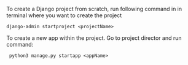 To create a Django project from scratch, run following command in in terminal where you want to create the project

`django-admin startproject <projectName>`

To create a new app within the project. Go to project director and run command:

` python3 manage.py startapp <appName>`

